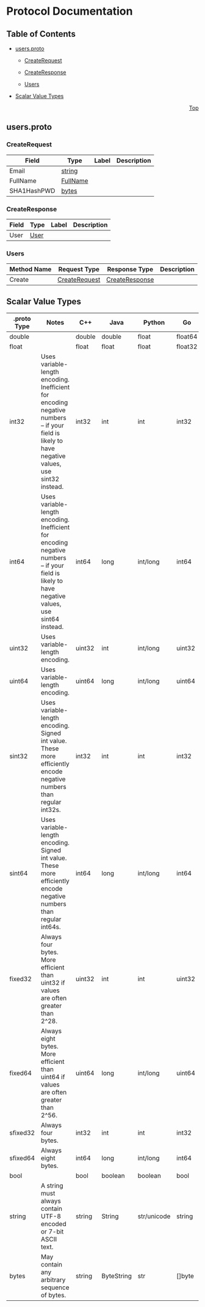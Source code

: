 # Protocol Documentation
<a name="top"></a>

## Table of Contents

- [users.proto](#users.proto)
    - [CreateRequest](#github.com.EmptyShadow.eltech.journal.api.CreateRequest)
    - [CreateResponse](#github.com.EmptyShadow.eltech.journal.api.CreateResponse)
  
    - [Users](#github.com.EmptyShadow.eltech.journal.api.Users)
  
- [Scalar Value Types](#scalar-value-types)



<a name="users.proto"></a>
<p align="right"><a href="#top">Top</a></p>

## users.proto



<a name="github.com.EmptyShadow.eltech.journal.api.CreateRequest"></a>

### CreateRequest



| Field | Type | Label | Description |
| ----- | ---- | ----- | ----------- |
| Email | [string](#string) |  |  |
| FullName | [FullName](#github.com.EmptyShadow.eltech.journal.api.FullName) |  |  |
| SHA1HashPWD | [bytes](#bytes) |  |  |






<a name="github.com.EmptyShadow.eltech.journal.api.CreateResponse"></a>

### CreateResponse



| Field | Type | Label | Description |
| ----- | ---- | ----- | ----------- |
| User | [User](#github.com.EmptyShadow.eltech.journal.api.User) |  |  |





 

 

 


<a name="github.com.EmptyShadow.eltech.journal.api.Users"></a>

### Users


| Method Name | Request Type | Response Type | Description |
| ----------- | ------------ | ------------- | ------------|
| Create | [CreateRequest](#github.com.EmptyShadow.eltech.journal.api.CreateRequest) | [CreateResponse](#github.com.EmptyShadow.eltech.journal.api.CreateResponse) |  |

 



## Scalar Value Types

| .proto Type | Notes | C++ | Java | Python | Go | C# | PHP | Ruby |
| ----------- | ----- | --- | ---- | ------ | -- | -- | --- | ---- |
| <a name="double" /> double |  | double | double | float | float64 | double | float | Float |
| <a name="float" /> float |  | float | float | float | float32 | float | float | Float |
| <a name="int32" /> int32 | Uses variable-length encoding. Inefficient for encoding negative numbers – if your field is likely to have negative values, use sint32 instead. | int32 | int | int | int32 | int | integer | Bignum or Fixnum (as required) |
| <a name="int64" /> int64 | Uses variable-length encoding. Inefficient for encoding negative numbers – if your field is likely to have negative values, use sint64 instead. | int64 | long | int/long | int64 | long | integer/string | Bignum |
| <a name="uint32" /> uint32 | Uses variable-length encoding. | uint32 | int | int/long | uint32 | uint | integer | Bignum or Fixnum (as required) |
| <a name="uint64" /> uint64 | Uses variable-length encoding. | uint64 | long | int/long | uint64 | ulong | integer/string | Bignum or Fixnum (as required) |
| <a name="sint32" /> sint32 | Uses variable-length encoding. Signed int value. These more efficiently encode negative numbers than regular int32s. | int32 | int | int | int32 | int | integer | Bignum or Fixnum (as required) |
| <a name="sint64" /> sint64 | Uses variable-length encoding. Signed int value. These more efficiently encode negative numbers than regular int64s. | int64 | long | int/long | int64 | long | integer/string | Bignum |
| <a name="fixed32" /> fixed32 | Always four bytes. More efficient than uint32 if values are often greater than 2^28. | uint32 | int | int | uint32 | uint | integer | Bignum or Fixnum (as required) |
| <a name="fixed64" /> fixed64 | Always eight bytes. More efficient than uint64 if values are often greater than 2^56. | uint64 | long | int/long | uint64 | ulong | integer/string | Bignum |
| <a name="sfixed32" /> sfixed32 | Always four bytes. | int32 | int | int | int32 | int | integer | Bignum or Fixnum (as required) |
| <a name="sfixed64" /> sfixed64 | Always eight bytes. | int64 | long | int/long | int64 | long | integer/string | Bignum |
| <a name="bool" /> bool |  | bool | boolean | boolean | bool | bool | boolean | TrueClass/FalseClass |
| <a name="string" /> string | A string must always contain UTF-8 encoded or 7-bit ASCII text. | string | String | str/unicode | string | string | string | String (UTF-8) |
| <a name="bytes" /> bytes | May contain any arbitrary sequence of bytes. | string | ByteString | str | []byte | ByteString | string | String (ASCII-8BIT) |

